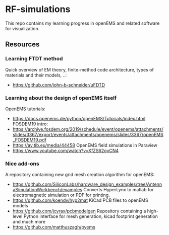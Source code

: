 # RF-simulations
This repo contains my learning progress in openEMS and related software for visualization.

## Resources
### Learning FTDT method
Quick overview of EM theory, finite-method code architecture, types of materials and their models, ..:
- https://github.com/john-b-schneider/uFDTD

### Learning about the design of openEMS itself
OpenEMS tutorials:
- https://docs.openems.de/python/openEMS/Tutorials/index.html
FOSDEM19 intro:
- https://archive.fosdem.org/2019/schedule/event/openems/attachments/slides/3367/export/events/attachments/openems/slides/3367/openEMS_FOSDEM19.pdf
- https://av.tib.eu/media/44458
OpenEMS field simulations in Paraview
- https://www.youtube.com/watch?v=XfZS62qvCN4
 
### Nice add-ons
A repository containing new grid mesh creation algorithm for openEMS:
- https://github.com/SiliconLabs/hardware_design_examples/tree/AntennaSimulationWorkbench/examples
Converts HyperLynx to matlab for electromagnetic simulation or PDF for printing.
- https://github.com/koendv/hyp2mat
KiCad PCB files to openEMS models
- https://github.com/jcyrax/pcbmodelgen
Repository containing a high-level Python interface for mesh generation, kicad footprint generation and much more 
- https://github.com/matthuszagh/pyems
